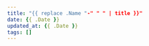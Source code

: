 ```yaml
---
title: "{{ replace .Name "-" " " | title }}"
date: {{ .Date }}
updated_at: {{ .Date }}
tags: []
---
```


